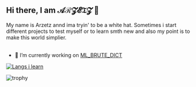 
## Hi there, I am 𝒜ℛ𝓩𝓔𝔗𝓩 👋
My name is Arzetz annd ima tryin' to be a white hat. Sometimes i start different projects to test myself or to learn smth new and also my point is to make this world simplier. <br><br>
- 🔭 I’m currently working on [ML_BRUTE_DICT](https://github.com/arzetz/VKSimpleParser/)


[![Langs i learn](https://github-readme-stats.vercel.app/api/top-langs/?username=arzetz&layout=compact&theme=onedark)](https://github.com/anuraghazra/github-readme-stats)

![trophy](https://github-profile-trophy.vercel.app/?username=arzetz&theme=onestar&title=-Issues,-Followers,-Rewiews)

<!--
**arzetz/arzetz** is a ✨ _special_ ✨ repository because its `README.md` (this file) appears on your GitHub profile.

Here are some ideas to get you started:

- 🔭 I’m currently working on ...
- 🌱 I’m currently learning ...
- 👯 I’m looking to collaborate on ...
- 🤔 I’m looking for help with ...
- 💬 Ask me about ...
- 📫 How to reach me: ...
- ⚡ Fun fact: ...
-->
